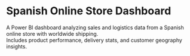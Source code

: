 # Spanish Online Store Dashboard

A Power BI dashboard analyzing sales and logistics data from a Spanish online store with worldwide shipping.  
Includes product performance, delivery stats, and customer geography insights.

